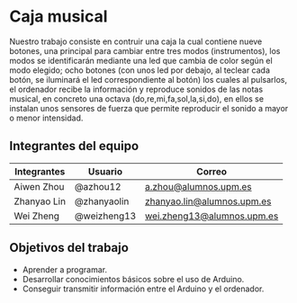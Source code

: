 # Caja musical

Nuestro trabajo consiste en contruir una caja la cual contiene nueve botones, una principal para cambiar entre tres modos (instrumentos), los modos se identificarán mediante una led que cambia de color según el modo elegido; ocho botones (con unos led por debajo, al teclear cada botón, se iluminará el led correspondiente al botón) los cuales al pulsarlos, el ordenador recibe la información y reproduce sonidos de las notas musical, en concreto una octava (do,re,mi,fa,sol,la,si,do), en ellos se instalan unos sensores de fuerza que permite reproducir el sonido a mayor o menor intensidad.

## Integrantes del equipo

Integrantes | Usuario | Correo
------------|---------|-------
Aiwen Zhou | @azhou12 | a.zhou@alumnos.upm.es
Zhanyao Lin | @zhanyaolin | zhanyao.lin@alumnos.upm.es
Wei Zheng | @weizheng13 | wei.zheng13@alumnos.upm.es


## Objetivos del trabajo

* Aprender a programar.
* Desarrollar conocimientos básicos sobre el uso de Arduino.
* Conseguir transmitir información entre el Arduino y el ordenador.

